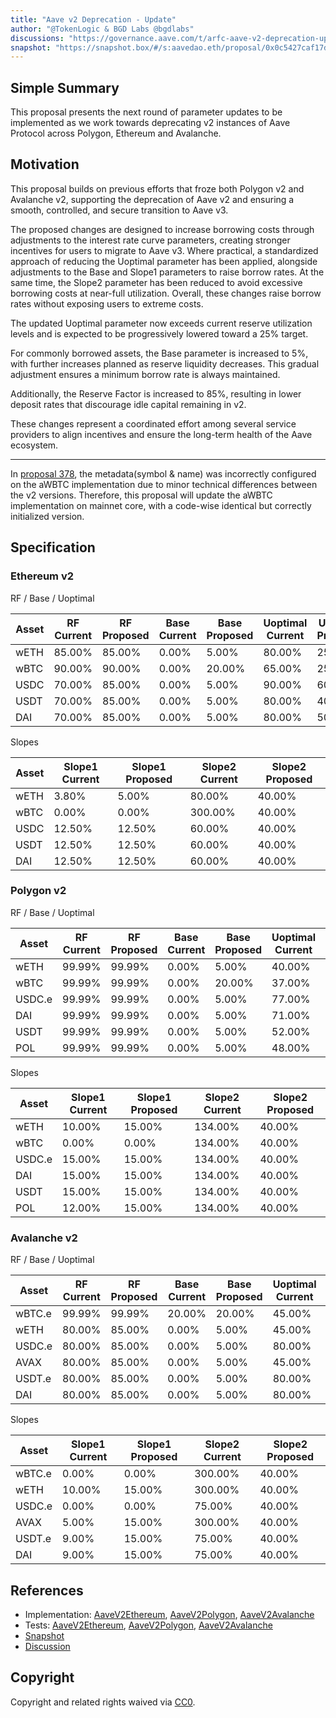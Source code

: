 ```yaml
---
title: "Aave v2 Deprecation - Update"
author: "@TokenLogic & BGD Labs @bgdlabs"
discussions: "https://governance.aave.com/t/arfc-aave-v2-deprecation-update/23008/2"
snapshot: "https://snapshot.box/#/s:aavedao.eth/proposal/0x0c5427caf17d21b321a3b62362d085e580446b136b0eccf7f4dc377856025486"
---
```


## Simple Summary

This proposal presents the next round of parameter updates to be implemented as we work towards deprecating v2 instances of Aave Protocol across Polygon, Ethereum and Avalanche.

## Motivation

This proposal builds on previous efforts that froze both Polygon v2 and Avalanche v2, supporting the deprecation of Aave v2 and ensuring a smooth, controlled, and secure transition to Aave v3.

The proposed changes are designed to increase borrowing costs through adjustments to the interest rate curve parameters, creating stronger incentives for users to migrate to Aave v3. Where practical, a standardized approach of reducing the Uoptimal parameter has been applied, alongside adjustments to the Base and Slope1 parameters to raise borrow rates. At the same time, the Slope2 parameter has been reduced to avoid excessive borrowing costs at near-full utilization. Overall, these changes raise borrow rates without exposing users to extreme costs.

The updated Uoptimal parameter now exceeds current reserve utilization levels and is expected to be progressively lowered toward a 25% target.

For commonly borrowed assets, the Base parameter is increased to 5%, with further increases planned as reserve liquidity decreases. This gradual adjustment ensures a minimum borrow rate is always maintained.

Additionally, the Reserve Factor is increased to 85%, resulting in lower deposit rates that discourage idle capital remaining in v2.

These changes represent a coordinated effort among several service providers to align incentives and ensure the long-term health of the Aave ecosystem.

---

In [proposal 378](https://vote.onaave.com/proposal/?proposalId=378&ipfsHash=0x81a22e1d8c05b3061c45954cc83c807553fed9fae55cb6e074edf8f8557f5f8b), the metadata(symbol & name) was incorrectly configured on the aWBTC implementation due to minor technical differences between the v2 versions. Therefore, this proposal will update the aWBTC implementation on mainnet core, with a code-wise identical but correctly initialized version.

## Specification

### Ethereum v2

RF / Base / Uoptimal

| Asset | RF Current | RF Proposed | Base Current | Base Proposed | Uoptimal Current | Uoptimal Proposed |
| ----- | ---------- | ----------- | ------------ | ------------- | ---------------- | ----------------- |
| wETH  | 85.00%     | 85.00%      | 0.00%        | 5.00%         | 80.00%           | 25.00%            |
| wBTC  | 90.00%     | 90.00%      | 0.00%        | 20.00%        | 65.00%           | 25.00%            |
| USDC  | 70.00%     | 85.00%      | 0.00%        | 5.00%         | 90.00%           | 60.00%            |
| USDT  | 70.00%     | 85.00%      | 0.00%        | 5.00%         | 80.00%           | 40.00%            |
| DAI   | 70.00%     | 85.00%      | 0.00%        | 5.00%         | 80.00%           | 50.00%            |

Slopes

| Asset | Slope1 Current | Slope1 Proposed | Slope2 Current | Slope2 Proposed |
| ----- | -------------- | --------------- | -------------- | --------------- |
| wETH  | 3.80%          | 5.00%           | 80.00%         | 40.00%          |
| wBTC  | 0.00%          | 0.00%           | 300.00%        | 40.00%          |
| USDC  | 12.50%         | 12.50%          | 60.00%         | 40.00%          |
| USDT  | 12.50%         | 12.50%          | 60.00%         | 40.00%          |
| DAI   | 12.50%         | 12.50%          | 60.00%         | 40.00%          |

### Polygon v2

RF / Base / Uoptimal

| Asset  | RF Current | RF Proposed | Base Current | Base Proposed | Uoptimal Current | Uoptimal Proposed |
| ------ | ---------- | ----------- | ------------ | ------------- | ---------------- | ----------------- |
| wETH   | 99.99%     | 99.99%      | 0.00%        | 5.00%         | 40.00%           | 25.00%            |
| wBTC   | 99.99%     | 99.99%      | 0.00%        | 20.00%        | 37.00%           | 25.00%            |
| USDC.e | 99.99%     | 99.99%      | 0.00%        | 5.00%         | 77.00%           | 65.00%            |
| DAI    | 99.99%     | 99.99%      | 0.00%        | 5.00%         | 71.00%           | 45.00%            |
| USDT   | 99.99%     | 99.99%      | 0.00%        | 5.00%         | 52.00%           | 35.00%            |
| POL    | 99.99%     | 99.99%      | 0.00%        | 5.00%         | 48.00%           | 25.00%            |

Slopes

| Asset  | Slope1 Current | Slope1 Proposed | Slope2 Current | Slope2 Proposed |
| ------ | -------------- | --------------- | -------------- | --------------- |
| wETH   | 10.00%         | 15.00%          | 134.00%        | 40.00%          |
| wBTC   | 0.00%          | 0.00%           | 134.00%        | 40.00%          |
| USDC.e | 15.00%         | 15.00%          | 134.00%        | 40.00%          |
| DAI    | 15.00%         | 15.00%          | 134.00%        | 40.00%          |
| USDT   | 15.00%         | 15.00%          | 134.00%        | 40.00%          |
| POL    | 12.00%         | 15.00%          | 134.00%        | 40.00%          |

### Avalanche v2

RF / Base / Uoptimal

| Asset  | RF Current | RF Proposed | Base Current | Base Proposed | Uoptimal Current | Uoptimal Proposed |
| ------ | ---------- | ----------- | ------------ | ------------- | ---------------- | ----------------- |
| wBTC.e | 99.99%     | 99.99%      | 20.00%       | 20.00%        | 45.00%           | 25.00%            |
| wETH   | 80.00%     | 85.00%      | 0.00%        | 5.00%         | 45.00%           | 25.00%            |
| USDC.e | 80.00%     | 85.00%      | 0.00%        | 5.00%         | 80.00%           | 25.00%            |
| AVAX   | 80.00%     | 85.00%      | 0.00%        | 5.00%         | 45.00%           | 25.00%            |
| USDT.e | 80.00%     | 85.00%      | 0.00%        | 5.00%         | 80.00%           | 45.00%            |
| DAI    | 80.00%     | 85.00%      | 0.00%        | 5.00%         | 80.00%           | 80.00%            |

Slopes

| Asset  | Slope1 Current | Slope1 Proposed | Slope2 Current | Slope2 Proposed |
| ------ | -------------- | --------------- | -------------- | --------------- |
| wBTC.e | 0.00%          | 0.00%           | 300.00%        | 40.00%          |
| wETH   | 10.00%         | 15.00%          | 300.00%        | 40.00%          |
| USDC.e | 0.00%          | 0.00%           | 75.00%         | 40.00%          |
| AVAX   | 5.00%          | 15.00%          | 300.00%        | 40.00%          |
| USDT.e | 9.00%          | 15.00%          | 75.00%         | 40.00%          |
| DAI    | 9.00%          | 15.00%          | 75.00%         | 40.00%          |

## References

- Implementation: [AaveV2Ethereum](https://github.com/bgd-labs/aave-proposals-v3/blob/main/src/20250925_Multi_AaveV2DeprecationUpdate/AaveV2Ethereum_AaveV2DeprecationUpdate_20250925.sol), [AaveV2Polygon](https://github.com/bgd-labs/aave-proposals-v3/blob/main/src/20250925_Multi_AaveV2DeprecationUpdate/AaveV2Polygon_AaveV2DeprecationUpdate_20250925.sol), [AaveV2Avalanche](https://github.com/bgd-labs/aave-proposals-v3/blob/main/src/20250925_Multi_AaveV2DeprecationUpdate/AaveV2Avalanche_AaveV2DeprecationUpdate_20250925.sol)
- Tests: [AaveV2Ethereum](https://github.com/bgd-labs/aave-proposals-v3/blob/main/src/20250925_Multi_AaveV2DeprecationUpdate/AaveV2Ethereum_AaveV2DeprecationUpdate_20250925.t.sol), [AaveV2Polygon](https://github.com/bgd-labs/aave-proposals-v3/blob/main/src/20250925_Multi_AaveV2DeprecationUpdate/AaveV2Polygon_AaveV2DeprecationUpdate_20250925.t.sol), [AaveV2Avalanche](https://github.com/bgd-labs/aave-proposals-v3/blob/main/src/20250925_Multi_AaveV2DeprecationUpdate/AaveV2Avalanche_AaveV2DeprecationUpdate_20250925.t.sol)
- [Snapshot](https://snapshot.box/#/s:aavedao.eth/proposal/0x0c5427caf17d21b321a3b62362d085e580446b136b0eccf7f4dc377856025486)
- [Discussion](https://governance.aave.com/t/arfc-aave-v2-deprecation-update/23008/2)

## Copyright

Copyright and related rights waived via [CC0](https://creativecommons.org/publicdomain/zero/1.0/).
